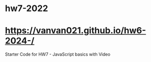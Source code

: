 # hw7-2022
# https://vanvan021.github.io/hw6-2024-/
Starter Code for HW7 - JavaScript basics with Video
